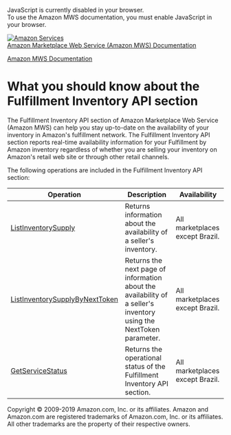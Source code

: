 <div id="MWSDX_noscript">

JavaScript is currently disabled in your browser.  
To use the Amazon MWS documentation, you must enable JavaScript in your
browser.

</div>

<div id="MWSDX_divtop">

[![Amazon
Services](https://images-na.ssl-images-amazon.com/images/G/08/mwsportal/fr_FR/amazonservices.gif
"Amazon Services")](http://services.amazon.fr)  
<span id="MWSDX_titlebar">[Amazon Marketplace Web Service (Amazon MWS)
Documentation](https://developer.amazonservices.fr/gp/mws/docs.html)</span>

</div>

<div id="MWSDX_divbottom">

<div id="MWSDX_divleft">

<div id="MWSDX_toc">

</div>

</div>

<div id="MWSDX_divright">

<div id="MWSDX_content">

<span id="MWSDX_breadcrumbs">[Amazon MWS
Documentation](https://developer.amazonservices.fr/gp/mws/docs.html)</span>

# What you should know about the Fulfillment Inventory API section

<div class="body conbody">

The <span class="ph">Fulfillment Inventory API section</span> of
<span class="ph">Amazon Marketplace Web Service (Amazon MWS)</span> can
help you stay up-to-date on the availability of your inventory in
<span class="ph">Amazon's fulfillment network</span>. The
<span class="ph">Fulfillment Inventory API section</span> reports
real-time availability information for your <span class="ph">Fulfillment
by Amazon</span> inventory regardless of whether you are selling your
inventory on Amazon's retail web site or through other retail channels.

The following operations are included in the
<span class="ph">Fulfillment Inventory API
section</span>:

<div class="tablenoborder">

| Operation                                                                                                                                                                                               | Description                                                                                                                                                                      | Availability                                            |
| ------------------------------------------------------------------------------------------------------------------------------------------------------------------------------------------------------- | -------------------------------------------------------------------------------------------------------------------------------------------------------------------------------- | ------------------------------------------------------- |
| [ListInventorySupply](FBAInventory_ListInventorySupply.html "Returns information about the availability of a seller's inventory.")                                                                      | <span class="ph">Returns information about the availability of a seller's inventory.</span>                                                                                      | <span class="ph">All marketplaces except Brazil.</span> |
| [ListInventorySupplyByNextToken](FBAInventory_ListInventorySupplyByNextToken.html "Returns the next page of information about the availability of a seller's inventory using the NextToken parameter.") | <span class="ph">Returns the next page of information about the availability of a seller's inventory using the <span class="keyword parmname">NextToken</span> parameter.</span> | <span class="ph">All marketplaces except Brazil.</span> |
| [GetServiceStatus](MWS_GetServiceStatus.html "Returns the operational status of the Fulfillment Inventory API section.")                                                                                | <span class="ph">Returns the operational status of the <span class="ph">Fulfillment Inventory API section</span>.</span>                                                         | <span class="ph">All marketplaces except Brazil.</span> |

</div>

</div>

<div id="MWSDX_footer">

Copyright © 2009-2019 Amazon.com, Inc. or its affiliates. Amazon and
Amazon.com are registered trademarks of Amazon.com, Inc. or its
affiliates. All other trademarks are the property of their respective
owners.

</div>

</div>

</div>

<div style="clear: both;">

</div>

</div>
